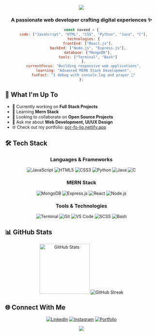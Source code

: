 <div align="center">
  <img src="https://capsule-render.vercel.app/api?type=waving&color=gradient&customColorList=12,14,19,20,24&height=200&section=header&text=Hi,%20I'm%20Naveed!%20👋&fontSize=50&fontAlignY=35&animation=twinkling"/>
</div>

<h3 align="center">A passionate web developer crafting digital experiences ✨</h3>

<div align="center">
  
  ```javascript
  const naveed = {
    code: ["JavaScript", "HTML", "CSS", "Python", "Java", "C"],
    technologies: {
        frontEnd: ["React.js"],
        backEnd: ["Node.js", "Express.js"],
        database: ["MongoDB"],
        tools: ["Terminal", "Bash"]
    },
    currentFocus: "Building responsive web applications",
    learning: "Advanced MERN Stack Development",
    funFact: "I debug with console.log and prayer 🙏"
  };
  ```
  
</div>

## 🚀 What I'm Up To

- 🔭 Currently working on **Full Stack Projects**
- 🌱 Learning **Mern Stack**
- 👯 Looking to collaborate on **Open Source Projects**
- 💬 Ask me about **Web Development, UI/UX Design**
- 🌐 Check out my portfolio: [por-fo-lio.netlify.app](https://por-fo-lio.netlify.app)

## 🛠️ Tech Stack

<div align="center">
  
  ### Languages & Frameworks
  ![JavaScript](https://img.shields.io/badge/-JavaScript-F7DF1E?style=for-the-badge&logo=javascript&logoColor=black)
  ![HTML5](https://img.shields.io/badge/-HTML5-E34F26?style=for-the-badge&logo=html5&logoColor=white)
  ![CSS3](https://img.shields.io/badge/-CSS3-1572B6?style=for-the-badge&logo=css3&logoColor=white)
  ![Python](https://img.shields.io/badge/-Python-3776AB?style=for-the-badge&logo=python&logoColor=white)
  ![Java](https://img.shields.io/badge/-Java-007396?style=for-the-badge&logo=java&logoColor=white)
  ![C](https://img.shields.io/badge/-C-A8B9CC?style=for-the-badge&logo=c&logoColor=black)
  
  ### MERN Stack
  ![MongoDB](https://img.shields.io/badge/-MongoDB-47A248?style=for-the-badge&logo=mongodb&logoColor=white)
  ![Express.js](https://img.shields.io/badge/-Express.js-000000?style=for-the-badge&logo=express&logoColor=white)
  ![React](https://img.shields.io/badge/-React-61DAFB?style=for-the-badge&logo=react&logoColor=black)
  ![Node.js](https://img.shields.io/badge/-Node.js-339933?style=for-the-badge&logo=node.js&logoColor=white)
  
  ### Tools & Technologies
  ![Terminal](https://img.shields.io/badge/-Terminal-4D4D4D?style=for-the-badge&logo=gnu-terminal&logoColor=white)
  ![Git](https://img.shields.io/badge/-Git-F05032?style=for-the-badge&logo=git&logoColor=white)
  ![VS Code](https://img.shields.io/badge/-VS%20Code-007ACC?style=for-the-badge&logo=visual-studio-code&logoColor=white)
  ![SCSS](https://img.shields.io/badge/-SCSS-CC6699?style=for-the-badge&logo=sass&logoColor=white)
  ![Bash](https://img.shields.io/badge/-Bash-4EAA25?style=for-the-badge&logo=gnu-bash&logoColor=white)
  
</div>

## 📊 GitHub Stats

<div align="center">  
  <img src="https://github-readme-stats.vercel.app/api?username=naveed-gung&show_icons=true&theme=tokyonight" alt="GitHub Stats" height="165"/>   
  <img src="https://streak-stats.demolab.com?user=naveed-gung&theme=tokyonight&hide_border=true&short_numbers=true&card_width=395&card_height=165" alt="GitHub Streak" />  
</div>


  
## 🌐 Connect With Me

<div align="center">
  
[![LinkedIn](https://img.shields.io/badge/LinkedIn-0077B5?style=for-the-badge&logo=linkedin&logoColor=white)](https://www.linkedin.com/in/naveed-sohail-gung-285645310)
[![Instagram](https://img.shields.io/badge/Instagram-E4405F?style=for-the-badge&logo=instagram&logoColor=white)](https://www.instagram.com/naveed._.gung)
[![Portfolio](https://img.shields.io/badge/Portfolio-000000?style=for-the-badge&logo=netlify&logoColor=white)](https://por-fo-lio.netlify.app)
  
</div>

<div align="center">
  <img src="https://capsule-render.vercel.app/api?type=waving&color=gradient&customColorList=12,14,19,20,24&height=100&section=footer"/>
</div>
